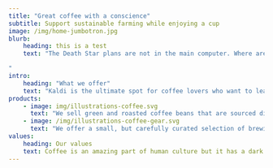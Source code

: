 ```yaml
---
title: "Great coffee with a conscience"
subtitle: Support sustainable farming while enjoying a cup
image: /img/home-jumbotron.jpg
blurb:
    heading: this is a test
    text: "The Death Star plans are not in the main computer. Where are those transmissions you intercepted? What have you done with those plans? We intercepted no transmissions. Aaah....This is a consular ship. Were on a diplomatic mission. If this is a consular ship...were is the Ambassador? Commander, tear this ship apart until you've found those plans and bring me the Ambassador. I want her alive! There she is! Set for stun! She'll be all right. Inform Lord Vader we have a prisoner.

"
intro:
    heading: "What we offer"
    text: "Kaldi is the ultimate spot for coffee lovers who want to learn about their java’s origin and support the farmers that grew it. We take coffee production, roasting and brewing seriously and we’re glad to pass that knowledge to anyone."
products:
    - image: img/illustrations-coffee.svg
      text: "We sell green and roasted coffee beans that are sourced directly from independent farmers and farm cooperatives. We’re proud to offer a variety of coffee beans grown with great care for the environment and local communities. Check our post or contact us directly for current availability."
    - image: /img/illustrations-coffee-gear.svg
      text: "We offer a small, but carefully curated selection of brewing gear and tools for every taste and experience level. No matter if you roast your own beans or just bought your first french press, you’ll find a gadget to fall in love with in our shop."
values:
    heading: Our values
    text: Coffee is an amazing part of human culture but it has a dark side too – one of colonialism and mindless abuse of natural resources and human lives. We want to turn this around and return the coffee trade to the drink’s exhilarating, empowering and unifying nature.
---
```


